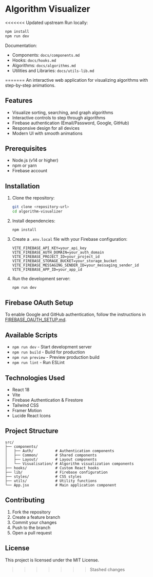 # Algorithm Visualizer

<<<<<<< Updated upstream
Run locally:

```bash
npm install
npm run dev
```

Documentation:

- Components: `docs/components.md`
- Hooks: `docs/hooks.md`
- Algorithms: `docs/algorithms.md`
- Utilities and Libraries: `docs/utils-lib.md`

=======
An interactive web application for visualizing algorithms with step-by-step animations.

## Features

- Visualize sorting, searching, and graph algorithms
- Interactive controls to step through algorithms
- Firebase authentication (Email/Password, Google, GitHub)
- Responsive design for all devices
- Modern UI with smooth animations

## Prerequisites

- Node.js (v14 or higher)
- npm or yarn
- Firebase account

## Installation

1. Clone the repository:
   ```bash
   git clone <repository-url>
   cd algorithm-visualizer
   ```

2. Install dependencies:
   ```bash
   npm install
   ```

3. Create a `.env.local` file with your Firebase configuration:
   ```env
   VITE_FIREBASE_API_KEY=your_api_key
   VITE_FIREBASE_AUTH_DOMAIN=your_auth_domain
   VITE_FIREBASE_PROJECT_ID=your_project_id
   VITE_FIREBASE_STORAGE_BUCKET=your_storage_bucket
   VITE_FIREBASE_MESSAGING_SENDER_ID=your_messaging_sender_id
   VITE_FIREBASE_APP_ID=your_app_id
   ```

4. Run the development server:
   ```bash
   npm run dev
   ```

## Firebase OAuth Setup

To enable Google and GitHub authentication, follow the instructions in [FIREBASE_OAUTH_SETUP.md](FIREBASE_OAUTH_SETUP.md).

## Available Scripts

- `npm run dev` - Start development server
- `npm run build` - Build for production
- `npm run preview` - Preview production build
- `npm run lint` - Run ESLint

## Technologies Used

- React 18
- Vite
- Firebase Authentication & Firestore
- Tailwind CSS
- Framer Motion
- Lucide React Icons

## Project Structure

```
src/
├── components/
│   ├── Auth/          # Authentication components
│   ├── Common/        # Shared components
│   ├── Layout/        # Layout components
│   └── Visualisation/ # Algorithm visualization components
├── hooks/             # Custom React hooks
├── lib/               # Firebase configuration
├── styles/            # CSS styles
├── utils/             # Utility functions
└── App.jsx            # Main application component
```

## Contributing

1. Fork the repository
2. Create a feature branch
3. Commit your changes
4. Push to the branch
5. Open a pull request

## License

This project is licensed under the MIT License.
>>>>>>> Stashed changes
